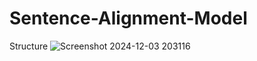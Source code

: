 # Sentence-Alignment-Model
Structure
![Screenshot 2024-12-03 203116](https://github.com/user-attachments/assets/583f05d1-0275-4ba8-8a38-d3b594528e12)
